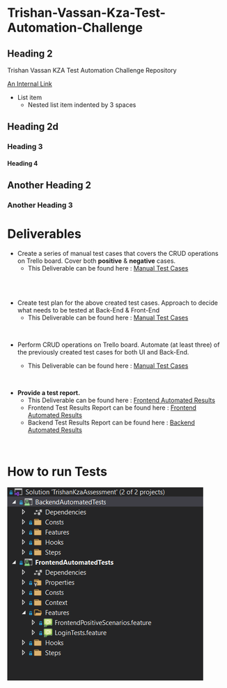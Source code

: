 # Trishan-Vassan-Kza-Test-Automation-Challenge

## Heading 2

Trishan Vassan KZA Test Automation Challenge Repository

[An Internal Link](/FrontendAutomatedTests/Features/LoginTests.feature)

* List item
  * Nested list item indented by 3 spaces

## Heading 2d

### Heading 3

#### Heading 4

## Another Heading 2

### Another Heading 3

# Deliverables

* Create a series of manual test cases that covers the CRUD operations on Trello board. Cover both **positive** & **negative** cases.
  * This Deliverable can be found here : [Manual Test Cases](/Deliverables/)

<br />
<br />

* Create test plan for the above created test cases. Approach to decide what needs to be tested at Back-End & Front-End
  * This Deliverable can be found here : [Manual Test Cases](/FrontendAutomatedTests/Features/LoginTests.feature)
<br />

* Perform CRUD operations on Trello board. Automate (at least three) of the previously created test cases for both UI and Back-End.

  * This Deliverable can be found here : [Manual Test Cases](/FrontendAutomatedTests/Features/LoginTests.feature)
<br />

* **Provide a test report.**
  * This Deliverable can be found here : [Frontend Automated Results](/FrontendAutomatedTests/bin/Debug/netcoreapp3.1/LivingDoc.html)
  * Frontend Test Results Report can be found here : [Frontend Automated Results](/FrontendAutomatedTests/bin/Debug/netcoreapp3.1/LivingDoc.html)
  * Backend Test Results Report can be found here : [Backend Automated Results](/BackendAutomatedTests/bin/Debug/netcoreapp3.1/LivingDoc.html)

<br />

# How to run Tests

![Solution Eg](/Media/Screenshots/SolutionTest.PNG)
